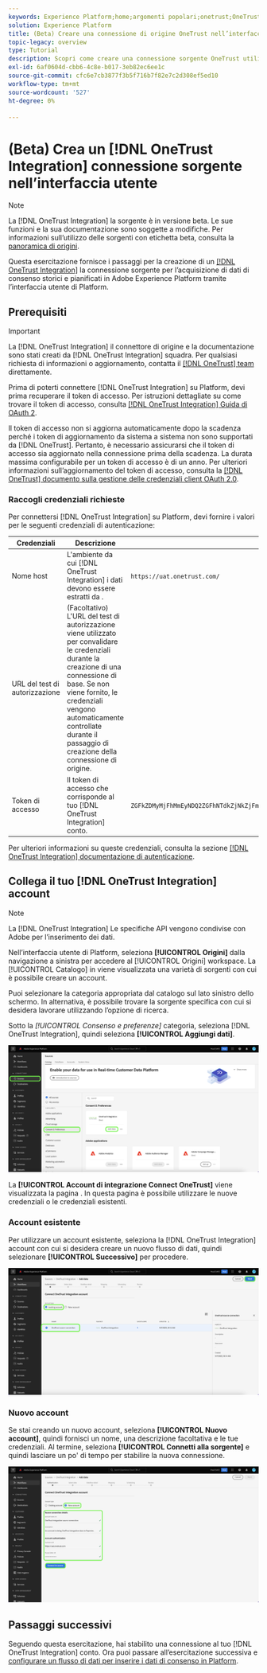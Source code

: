 ```yaml
---
keywords: Experience Platform;home;argomenti popolari;onetrust;OneTrust
solution: Experience Platform
title: (Beta) Creare una connessione di origine OneTrust nell’interfaccia utente
topic-legacy: overview
type: Tutorial
description: Scopri come creare una connessione sorgente OneTrust utilizzando l’interfaccia utente Adobe Experience Platform.
exl-id: 6af0604d-cbb6-4c8e-b017-3eb82ec6ee1c
source-git-commit: cfc6e7cb3877f3b5f716b7f82e7c2d308ef5ed10
workflow-type: tm+mt
source-wordcount: '527'
ht-degree: 0%

---
```


# (Beta) Crea un [!DNL OneTrust Integration] connessione sorgente nell’interfaccia utente

>[!NOTE]
>
>La [!DNL OneTrust Integration] la sorgente è in versione beta. Le sue funzioni e la sua documentazione sono soggette a modifiche. Per informazioni sull’utilizzo delle sorgenti con etichetta beta, consulta la [panoramica di origini](../../../../home.md#terms-and-conditions).

Questa esercitazione fornisce i passaggi per la creazione di un [[!DNL OneTrust Integration]](https://my.onetrust.com/s/contactsupport?language=en_US) la connessione sorgente per l’acquisizione di dati di consenso storici e pianificati in Adobe Experience Platform tramite l’interfaccia utente di Platform.

## Prerequisiti

>[!IMPORTANT]
>
>La [!DNL OneTrust Integration] il connettore di origine e la documentazione sono stati creati da [!DNL OneTrust Integration] squadra. Per qualsiasi richiesta di informazioni o aggiornamento, contatta il [[!DNL OneTrust] team](https://my.onetrust.com/s/contactsupport?language=en_US) direttamente.

Prima di poterti connettere [!DNL OneTrust Integration] su Platform, devi prima recuperare il token di accesso. Per istruzioni dettagliate su come trovare il token di accesso, consulta [[!DNL OneTrust Integration] Guida di OAuth 2](https://developer.onetrust.com/docs/api-docs-v3/b3A6MjI4OTUyOTc-generate-access-token).

Il token di accesso non si aggiorna automaticamente dopo la scadenza perché i token di aggiornamento da sistema a sistema non sono supportati da [!DNL OneTrust]. Pertanto, è necessario assicurarsi che il token di accesso sia aggiornato nella connessione prima della scadenza. La durata massima configurabile per un token di accesso è di un anno. Per ulteriori informazioni sull’aggiornamento del token di accesso, consulta la [[!DNL OneTrust] documento sulla gestione delle credenziali client OAuth 2.0](https://developer.onetrust.com/docs/documentation/ZG9jOjIyODk1MTUw-managing-o-auth-2-0-client-credentials).

### Raccogli credenziali richieste

Per connettersi [!DNL OneTrust Integration] su Platform, devi fornire i valori per le seguenti credenziali di autenticazione:

| Credenziali | Descrizione | Esempio |
| --- | --- | --- |
| Nome host | L&#39;ambiente da cui [!DNL OneTrust Integration] i dati devono essere estratti da . | `https://uat.onetrust.com/` |
| URL del test di autorizzazione | (Facoltativo) L&#39;URL del test di autorizzazione viene utilizzato per convalidare le credenziali durante la creazione di una connessione di base. Se non viene fornito, le credenziali vengono automaticamente controllate durante il passaggio di creazione della connessione di origine. |  |
| Token di accesso | Il token di accesso che corrisponde al tuo [!DNL OneTrust Integration] conto. | `ZGFkZDMyMjFhMmEyNDQ2ZGFhNTdkZjNkZjFmM2IyOWE6QjlUSERVUTNjOFVsRmpEZTJ6Vk9oRnF3Sk8xNlNtcm4=` |

Per ulteriori informazioni su queste credenziali, consulta la sezione [[!DNL OneTrust Integration] documentazione di autenticazione](https://developer.onetrust.com/docs/api-docs-v3/b3A6MjI4OTUyOTc-generate-access-token).

## Collega il tuo [!DNL OneTrust Integration] account

>[!NOTE]
>
>La [!DNL OneTrust Integration] Le specifiche API vengono condivise con Adobe per l’inserimento dei dati.

Nell’interfaccia utente di Platform, seleziona **[!UICONTROL Origini]** dalla navigazione a sinistra per accedere al [!UICONTROL Origini] workspace. La [!UICONTROL Catalogo] in viene visualizzata una varietà di sorgenti con cui è possibile creare un account.

Puoi selezionare la categoria appropriata dal catalogo sul lato sinistro dello schermo. In alternativa, è possibile trovare la sorgente specifica con cui si desidera lavorare utilizzando l’opzione di ricerca.

Sotto la *[!UICONTROL Consenso e preferenze]* categoria, seleziona [!DNL OneTrust Integration], quindi seleziona **[!UICONTROL Aggiungi dati]**.

![catalogo](../../../../images/tutorials/create/onetrust/catalog.png)

La **[!UICONTROL Account di integrazione Connect OneTrust]** viene visualizzata la pagina . In questa pagina è possibile utilizzare le nuove credenziali o le credenziali esistenti.

### Account esistente

Per utilizzare un account esistente, seleziona la [!DNL OneTrust Integration] account con cui si desidera creare un nuovo flusso di dati, quindi selezionare **[!UICONTROL Successivo]** per procedere.

![esistente](../../../../images/tutorials/create/onetrust/existing.png)

### Nuovo account

Se stai creando un nuovo account, seleziona **[!UICONTROL Nuovo account]**, quindi fornisci un nome, una descrizione facoltativa e le tue credenziali. Al termine, seleziona **[!UICONTROL Connetti alla sorgente]** e quindi lasciare un po&#39; di tempo per stabilire la nuova connessione.

![nuovo](../../../../images/tutorials/create/onetrust/new.png)

## Passaggi successivi

Seguendo questa esercitazione, hai stabilito una connessione al tuo [!DNL OneTrust Integration] conto. Ora puoi passare all’esercitazione successiva e [configurare un flusso di dati per inserire i dati di consenso in Platform](../../dataflow/consent-and-preferences.md).
